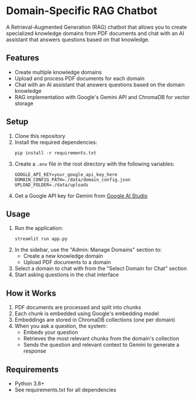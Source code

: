 # Domain-Specific RAG Chatbot

A Retrieval-Augmented Generation (RAG) chatbot that allows you to create specialized knowledge domains from PDF documents and chat with an AI assistant that answers questions based on that knowledge.

## Features

- Create multiple knowledge domains
- Upload and process PDF documents for each domain
- Chat with an AI assistant that answers questions based on the domain knowledge
- RAG implementation with Google's Gemini API and ChromaDB for vector storage

## Setup

1. Clone this repository
2. Install the required dependencies:
   ```
   pip install -r requirements.txt
   ```
3. Create a `.env` file in the root directory with the following variables:
   ```
   GOOGLE_API_KEY=your_google_api_key_here
   DOMAIN_CONFIG_PATH=./data/domain_config.json
   UPLOAD_FOLDER=./data/uploads
   ```
4. Get a Google API key for Gemini from [Google AI Studio](https://makersuite.google.com/)

## Usage

1. Run the application:
   ```
   streamlit run app.py
   ```
2. In the sidebar, use the "Admin: Manage Domains" section to:
   - Create a new knowledge domain
   - Upload PDF documents to a domain
3. Select a domain to chat with from the "Select Domain for Chat" section
4. Start asking questions in the chat interface

## How it Works

1. PDF documents are processed and split into chunks
2. Each chunk is embedded using Google's embedding model
3. Embeddings are stored in ChromaDB collections (one per domain)
4. When you ask a question, the system:
   - Embeds your question
   - Retrieves the most relevant chunks from the domain's collection
   - Sends the question and relevant context to Gemini to generate a response

## Requirements

- Python 3.8+
- See requirements.txt for all dependencies